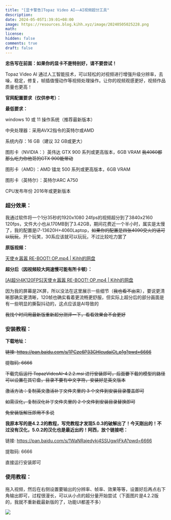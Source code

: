 ```yaml
---
title: "[显卡警告]Topaz Video AI——AI视频超分工具"
description: 
date: 2024-05-05T1:39:01+08:00
image: https://resources.blog.kihh.xyz/image/20240505025228.png
math: 
license: 
hidden: false
comments: true
draft: false
---
```


**忠告写在前面：如果你的显卡不是特别好，请不要尝试！**

Topaz Video AI 通过人工智能技术，可以轻松的对视频进行增强升级分辨率，去噪，稳定，修复，帧插值慢动作等视频处理操作。让你的视频观感更好，视频作品质量也更高！

**官网配置要求（仅供参考）：**

**最低要求：**

windows 10 或 11 操作系统（推荐最新版本）

中央处理器：采用AVX2指令的英特尔或AMD

系统内存：16 GB（建议 32 GB或更大）

图形卡（NVIDIA：）英伟达 GTX 900 系列或更高版本，6GB VRAM  ~~我4060都那么吃力你他哥的GTX 900能带动~~

图形卡（AMD）：AMD 镭龙 500 系列或更高版本，6GB VRAM

图形卡（英特尔）：英特尔ARC A750

CPU发布年份     2016年或更新版本

### 超分效果：

我通过软件将一个1分35秒的1920x1080 24fps的视频超分到了3840x2160 120fps，文件大小也从170MB到了3.42GB，期间花费近一个半小时，属实是太慢了，我的配置是i7-13620H+4060Laptop，~~如果你的配置是四张4090交火的话可以玩玩~~，开个玩笑，30系应该就可以玩玩，不过比较吃力罢了

**原版视频：**

[天使☆嚣嚣 RE-BOOT! OP.mp4 | Kihh的网盘](https://pan.kihh.xyz/GalGame%20OP/天使☆嚣嚣%20RE-BOOT!%20OP.mp4)

**超分后（因视频较大网速慢可能有所卡顿）：**

[[AI超分4K120FPS]天使☆嚣嚣 RE-BOOT! OP.mp4 | Kihh的网盘](https://pan.kihh.xyz/GalGame%20OP/[AI超分4K120FPS]天使☆嚣嚣%20RE-BOOT!%20OP.mp4)

因为我的屏幕是2K屏，所以没法在这里展示一些细节（~~我也看不出来~~），要说更清晰那确实更清晰，120帧也确实看着更流畅更舒服，但实际上超分后的部分画面是有一些明显的撕裂抖动的，这点应该是AI导致的

~~我找个时间用最新版重新超分测评一下，看看效果会不会更好~~

### 安装教程：

**下载地址：**

~~链接: https://pan.baidu.com/s/1PCze6P33GHIeudaiCt_p1g?pwd=6666~~

~~提取码: 6666~~

~~下载完后运行 TopazVideoAI-4.2.2.msi 进行安装即可，后面要下载的模型的路径可以设置在其它盘，目录不要有中文字符，安装好是英文版本~~

~~激活方法：复制英文激活补丁文件夹里的 3 个文件到安装目录覆盖即可~~

~~如需汉化，复制汉化补丁文件夹里的 2 个文件到安装目录替换即可~~

~~免安装版解压即用不多说~~

**我原本写的是4.2.2的教程，写完教程才发现5.0.3的破解出了！今天刚出的！不过没有汉化，5.0.2的汉化也是最近出的！阿西，放个链接吧：**

链接: https://pan.baidu.com/s/1WaNRajedykj4SSUgwljFkA?pwd=6666

提取码: 6666 

直接运行安装即可

### 使用教程：

拖入视频，然后在右侧设置要输出的分辨率、帧率、效果等等，设置好后再点右下角输出即可，过程很漫长，可以从小点的超分量开始尝试（下面图片是4.2.2版的，我就不重新截最新版的了，功能UI都差不多）

![](https://resources.blog.kihh.xyz/image/20240505021033.png)